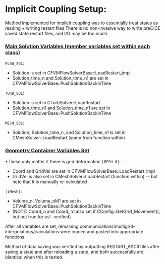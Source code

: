 # Implicit Coupling Setup:

Method implemented for implicit coupling was to essentially treat states as reading + writing restart files
There is no non-invasive way to write preCICE saved state restart files, and I/O may be too much.

### <ins>Main Solution Variables (member variables set within each class)</ins>

`FLOW_SOL`:
- Solution is set in CFVMFlowSolverBase::LoadRestart_impl
- Solution_time_n and Solution_time_n1 are set in CFVMFlowSolverBase::PushSolutionBackInTime


`TURB_SOL`:
- Solution is set in CTurbSolver::LoadRestart
- Solution_time_n1 and Solution_time_n1 are set in CFVMFlowSolverBase::PushSolutionBackInTime


`MESH_SOL`:
- Solution, Solution_time_n, and Solution_time_n1 is set in CMeshSolver::LoadRestart (some from function within)


### <ins>Geometry Container Variables Set</ins>

*These only matter if there is grid deformation
`[MESH_0]`:
- Coord and GridVel are set in CFVMFlowSolverBase::LoadRestart_impl
- GridVel is also set in CMeshSolver::LoadRestart (function within) -- but note that it is manually re-calculated


`[iMesh]`:
- Volume_n, Volume_nM1 are set in CFVMFlowSolverBase::PushSolutionBackInTime
- (NOTE: Coord_n and Coord_n1 also set if CConfig::GetGrid_Movement(), but not true for us!- verified)



After all variables are set, remaining communications/multigrid-interpolations/calculations were copied and pasted into appropriate functions.


Method of data saving was verified by outputting RESTART_ASCII files after saving a state and after reloading a state, and both successfully are identical when this is tested.